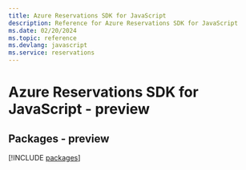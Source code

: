 ```yaml
---
title: Azure Reservations SDK for JavaScript
description: Reference for Azure Reservations SDK for JavaScript
ms.date: 02/20/2024
ms.topic: reference
ms.devlang: javascript
ms.service: reservations
---
```

# Azure Reservations SDK for JavaScript - preview
## Packages - preview
[!INCLUDE [packages](reservations-index.md)]